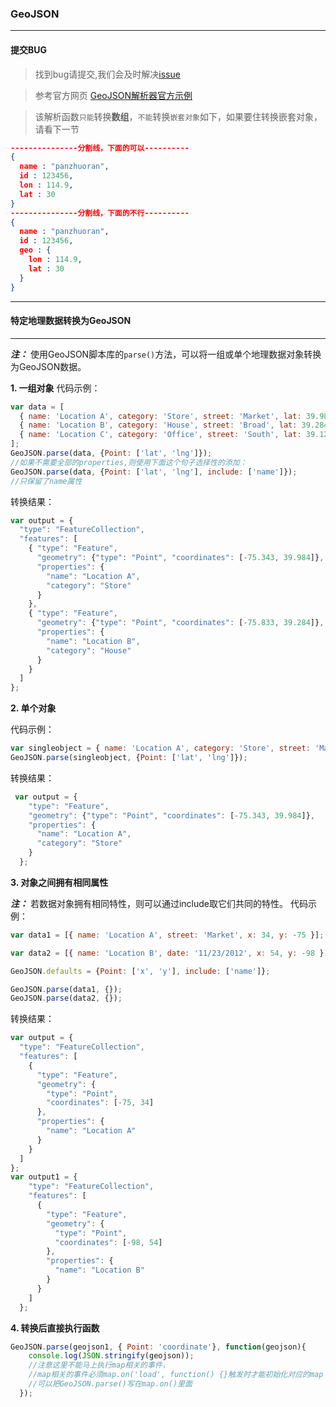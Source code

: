 ### GeoJSON

---
#### 提交BUG
> 找到bug请提交,我们会及时解决[issue](https://github.com/ParnDeedlit/WebClient-Mapbox/issues)

> 参考官方网页 [GeoJSON解析器官方示例](https://www.npmjs.com/package/geojson)

> 该解析函数`只能`转换**数组**，`不能`转换`嵌套对象`如下，如果要住转换嵌套对象，请看下一节

``` json
---------------分割线，下面的可以----------
{
  name : "panzhuoran",
  id : 123456,
  lon : 114.9,
  lat : 30
}
---------------分割线，下面的不行----------
{
  name : "panzhuoran",
  id : 123456,
  geo : {
    lon : 114.9,
    lat : 30
  }
}

```

---
#### 特定地理数据转换为GeoJSON
------

***注：*** 使用GeoJSON脚本库的`parse()`方法，可以将一组或单个地理数据对象转换为GeoJSON数据。

**1. 一组对象**
代码示例：
```javascript
var data = [
  { name: 'Location A', category: 'Store', street: 'Market', lat: 39.984, lng: -75.343 },
  { name: 'Location B', category: 'House', street: 'Broad', lat: 39.284, lng: -75.833 },
  { name: 'Location C', category: 'Office', street: 'South', lat: 39.123, lng: -74.534 }
];
GeoJSON.parse(data, {Point: ['lat', 'lng']});
//如果不需要全部的properties,则使用下面这个句子选择性的添加：
GeoJSON.parse(data, {Point: ['lat', 'lng'], include: ['name']});
//只保留了name属性
```
转换结果：
```javascript
var output = {
  "type": "FeatureCollection",
  "features": [
    { "type": "Feature",
      "geometry": {"type": "Point", "coordinates": [-75.343, 39.984]},
      "properties": {
        "name": "Location A",
        "category": "Store"
      }
    },
    { "type": "Feature",
      "geometry": {"type": "Point", "coordinates": [-75.833, 39.284]},
      "properties": {
        "name": "Location B",
        "category": "House"
      }
    }
  ]
};
```

**2. 单个对象**

代码示例：
```javascript
var singleobject = { name: 'Location A', category: 'Store', street: 'Market', lat: 39.984, lng: -75.343 }
GeoJSON.parse(singleobject, {Point: ['lat', 'lng']});
```
转换结果：
```javascript
 var output = {
    "type": "Feature",
    "geometry": {"type": "Point", "coordinates": [-75.343, 39.984]},
    "properties": {
      "name": "Location A",
      "category": "Store"
    }
  };
```
**3. 对象之间拥有相同属性**

***注：*** 若数据对象拥有相同特性，则可以通过include取它们共同的特性。
代码示例：
```javascript
var data1 = [{ name: 'Location A', street: 'Market', x: 34, y: -75 }];

var data2 = [{ name: 'Location B', date: '11/23/2012', x: 54, y: -98 }];

GeoJSON.defaults = {Point: ['x', 'y'], include: ['name']};

GeoJSON.parse(data1, {});
GeoJSON.parse(data2, {});
```
转换结果：
```javascript
var output = {
  "type": "FeatureCollection",
  "features": [
    {
      "type": "Feature",
      "geometry": {
        "type": "Point",
        "coordinates": [-75, 34]
      },
      "properties": {
        "name": "Location A"
      }
    }
  ]
};
var output1 = {
    "type": "FeatureCollection",
    "features": [
      {
        "type": "Feature",
        "geometry": {
          "type": "Point",
          "coordinates": [-98, 54]
        },
        "properties": {
          "name": "Location B"
        }
      }
    ]
  };
```

**4. 转换后直接执行函数**
```javascript
GeoJSON.parse(geojson1, { Point: 'coordinate'}, function(geojson){
    console.log(JSON.stringify(geojson));
    //注意这里不能马上执行map相关的事件，
    //map相关的事件必须map.on('load', function() {}触发时才能初始化对应的map
    //可以把GeoJSON.parse()写在map.on()里面
  });
```

